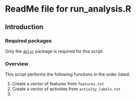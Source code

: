 # ReadMe file for run_analysis.R

## Introduction

### Required packages
Only the [```dplyr```](http://cran.r-project.org/web/packages/dplyr/index.html) package is required for this script.

### Overview
This script performs the following functions in the order listed:
  
1. Create a vector of features from ```features.txt```  
2. Create a vector of activities from ```activity_labels.txt```  
3. 
